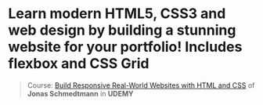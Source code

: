 # Learn modern HTML5, CSS3 and web design by building a stunning website for your portfolio! Includes flexbox and CSS Grid


> Course: [Build Responsive Real-World Websites with HTML and CSS](https://www.udemy.com/course/design-and-develop-a-killer-website-with-html5-and-css3/?couponCode=2021PM25) of **Jonas Schmedtmann** in **UDEMY**
